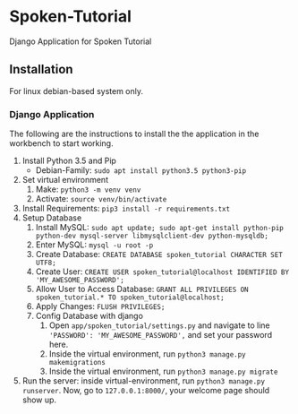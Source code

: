 # Spoken-Tutorial

Django Application for Spoken Tutorial

## Installation

For linux debian-based system only.

### Django Application

The following are the instructions to install the the application in the workbench to start working.

1. Install Python 3.5 and Pip
    - Debian-Family: `sudo apt install python3.5 python3-pip`
2. Set virtual environment
    1. Make: `python3 -m venv venv`
    2. Activate: `source venv/bin/activate`
3. Install Requirements: `pip3 install -r requirements.txt`
4. Setup Database
    1. Install MySQL: `sudo apt update; sudo apt-get install python-pip python-dev mysql-server libmysqlclient-dev python-mysqldb;`
    2. Enter MySQL: `mysql -u root -p`
    3. Create Database: `CREATE DATABASE spoken_tutorial CHARACTER SET UTF8;`
    4. Create User: `CREATE USER spoken_tutorial@localhost IDENTIFIED BY 'MY_AWESOME_PASSWORD';`
    5. Allow User to Access Database: `GRANT ALL PRIVILEGES ON spoken_tutorial.* TO spoken_tutorial@localhost;`
    6. Apply Changes: `FLUSH PRIVILEGES;`
    7. Config Database with django
        1. Open `app/spoken_tutorial/settings.py` and navigate to line `'PASSWORD': 'MY_AWESOME_PASSWORD',` and set your password here.
        2. Inside the virtual environment, run `python3 manage.py makemigrations`
        3. Inside the virtual environment, run `python3 manage.py migrate`
5. Run the server: inside virtual-environment, run `python3 manage.py runserver`. Now, go to `127.0.0.1:8000/`, your welcome page should show up.